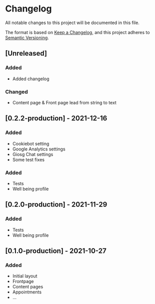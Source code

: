 # Changelog

All notable changes to this project will be documented in this file.

The format is based on [Keep a Changelog](https://keepachangelog.com/en/1.0.0/),
and this project adheres to [Semantic Versioning](https://semver.org/spec/v2.0.0.html).

## [Unreleased]

### Added

- Added changelog

### Changed

- Content page & Front page lead from string to text

## [0.2.2-production] - 2021-12-16

### Added

- Cookiebot setting
- Google Analytics settings
- Giosg Chat settings
- Some test fixes

### Added

- Tests
- Well being profile

## [0.2.0-production] - 2021-11-29

### Added

- Tests
- Well being profile

## [0.1.0-production] - 2021-10-27

### Added

- Initial layout
- Frontpage
- Content pages
- Appointments
- ...
